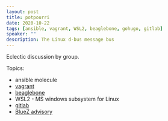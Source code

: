 ```yaml
---
layout: post
title: potpourri
date: 2020-10-22
tags: [ansible, vagrant, WSL2, beaglebone, gohugo, gitlab]
speaker: ""
description: The Linux d-bus message bus
---
```

Eclectic discussion by group.

Topics:

* ansible molecule
* [vagrant](https://www.vagantup.com)
* [beaglebone](https://beagleboard.org)
* WSL2 - MS windows subsystem for Linux
* [gitlab](https://gitlab.com)
* [BlueZ advisory](https://www.intel.com/content/www/us/en/security-center/advisory/intel-sa-00435.html)


